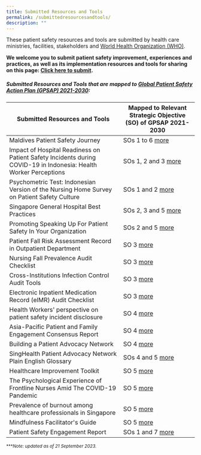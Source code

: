 ```yaml
---
title: Submitted Resources and Tools
permalink: /submittedresourcesandtools/
description: ""
---
```

These patient safety resources and tools are submitted by health care ministries, facilities, stakeholders and [World Health Organization (WHO)](https://www.who.int/).

**We welcome you to submit patient safety improvement, experiences and practices, as well as its implementation resources and tools for sharing on this page: 
[Click here to submit](https://form.gov.sg/64631e5f0fbfe400126c8e0d).**

##### Submitted Resources and Tools that are mapped to [Global Patient Safety Action Plan (GPSAP) 2021-2030](https://www.who.int/teams/integrated-health-services/patient-safety/policy/global-patient-safety-action-plan):

|Submitted Resources and Tools | Mapped to Relevant Strategic Objective (SO) of GPSAP 2021-2030| 
| -------- | -------- | 
| Maldives Patient Safety Journey | SOs 1 to 6 [more](/resources-and-tools/tools-and-resources/gkpsfilea15/)
| Impact of Hospital Readiness on Patient Safety Incidents during COVID-19 in Indonesia: Health Worker Perceptions    | SOs 1, 2 and 3 [more]( /resources-and-tools/tools-and-resources/gkpsfilea11/)   
| Psychometric Test: Indonesian Version of the Nursing Home Survey on Patient Safety Culture   | SOs 1 and 2 [more](/resources-and-tools/tools-and-resources/gkpsfilea12) | 
| Singapore General Hospital Best Practices  | SOs 2, 3 and 5 [more](/resources-and-tools/tools-and-resources/sghbestpracticesso235/) 
| Promoting Speaking Up For Patient Safety In Your Organization  | SOs 2 and 5 [more](/resources-and-tools/tools-and-resources/teamspeak)
| Patient Fall Risk Assessment Record in Outpatient Department  | SO 3 [more ](/tools-and-resources/tools-and-resources/pfrar/)
| Nursing Fall Prevalence Audit Checklist  | SO 3 [more](/resources-and-tools/tools-and-resources/gkpsfilea16/)
| Cross-Institutions Infection Control Audit Tools  | SO 3 [more](/resources-and-tools/tools-and-resources/ciic/)
| Electronic Inpatient Medication Record (eIMR) Audit Checklist | SO 3 [more](/resources-and-tools/tools-and-resources/gkpsfilea17/)
| Health Workers' perspective on patient safety incident disclosure | SO 4 [more](/resources-and-tools/tools-and-resources/gkpsfilea13/)
| Asia-Pacific Patient and Family Engagement Consensus Report  | SO 4 [more](/tools-and-resources/tools-and-resources/patientfamilyconsensus/)
| Building a Patient Advocacy Network   | SO 4  [more]( /resources-and-tools/tools-and-resources/span)
| SingHealth Patient Advocacy Network Plain English Glossary  | SOs 4 and 5 [more](/tools-and-resources/tools-and-resources/plainenglishglossary/)
| Healthcare Improvement Toolkit | SO 5 [more](/tools-and-resources/tools-and-resources/improvementtoolkit/)
| The Psychological Experience of Frontline Nurses Amid The COVID-19 Pandemic | SO 5 [more](/resources-and-tools/tools-and-resources/gkpsfilea14/)
| Prevalence of burnout among healthcare professionals in Singapore | SO 5 [more]( /resources-and-tools/tools-and-resources/burnout/)
| Mindfulness Facilitator's Guide | SO 5 [more](/resources-and-tools/tools-and-resources/gkpsfilea18/)
| Patient Safety Engagement Report  | SOs 1 and 7 [more]( /resources-and-tools/tools-and-resources/paser)




<small> ****Note: updated as of 21 September 2023.*</small>
